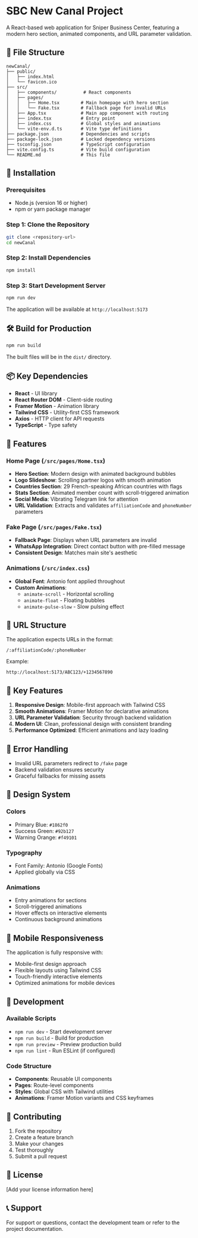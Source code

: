 # SBC New Canal Project

A React-based web application for Sniper Business Center, featuring a modern hero section, animated components, and URL parameter validation.

## 📁 File Structure

```
newCanal/
├── public/
│   ├── index.html
│   └── favicon.ico
├── src/
│   ├── components/          # React components
│   ├── pages/
│   │   ├── Home.tsx        # Main homepage with hero section
│   │   └── Fake.tsx        # Fallback page for invalid URLs
│   ├── App.tsx             # Main app component with routing
│   ├── index.tsx           # Entry point
│   ├── index.css           # Global styles and animations
│   └── vite-env.d.ts       # Vite type definitions
├── package.json            # Dependencies and scripts
├── package-lock.json       # Locked dependency versions
├── tsconfig.json           # TypeScript configuration
├── vite.config.ts          # Vite build configuration
└── README.md               # This file
```

## 🚀 Installation

### Prerequisites
- Node.js (version 16 or higher)
- npm or yarn package manager

### Step 1: Clone the Repository
```bash
git clone <repository-url>
cd newCanal
```

### Step 2: Install Dependencies
```bash
npm install
```

### Step 3: Start Development Server
```bash
npm run dev
```

The application will be available at `http://localhost:5173`

## 🛠️ Build for Production

```bash
npm run build
```

The built files will be in the `dist/` directory.

## 📦 Key Dependencies

- **React** - UI library
- **React Router DOM** - Client-side routing
- **Framer Motion** - Animation library
- **Tailwind CSS** - Utility-first CSS framework
- **Axios** - HTTP client for API requests
- **TypeScript** - Type safety

## 🎨 Features

### Home Page (`/src/pages/Home.tsx`)
- **Hero Section**: Modern design with animated background bubbles
- **Logo Slideshow**: Scrolling partner logos with smooth animation
- **Countries Section**: 29 French-speaking African countries with flags
- **Stats Section**: Animated member count with scroll-triggered animation
- **Social Media**: Vibrating Telegram link for attention
- **URL Validation**: Extracts and validates `affiliationCode` and `phoneNumber` parameters

### Fake Page (`/src/pages/Fake.tsx`)
- **Fallback Page**: Displays when URL parameters are invalid
- **WhatsApp Integration**: Direct contact button with pre-filled message
- **Consistent Design**: Matches main site's aesthetic

### Animations (`/src/index.css`)
- **Global Font**: Antonio font applied throughout
- **Custom Animations**: 
  - `animate-scroll` - Horizontal scrolling
  - `animate-float` - Floating bubbles
  - `animate-pulse-slow` - Slow pulsing effect

## 🔗 URL Structure

The application expects URLs in the format:
```
/:affiliationCode/:phoneNumber
```

Example:
```
http://localhost:5173/ABC123/+1234567890
```

## 🎯 Key Features

1. **Responsive Design**: Mobile-first approach with Tailwind CSS
2. **Smooth Animations**: Framer Motion for declarative animations
3. **URL Parameter Validation**: Security through backend validation
4. **Modern UI**: Clean, professional design with consistent branding
5. **Performance Optimized**: Efficient animations and lazy loading

## 🚨 Error Handling

- Invalid URL parameters redirect to `/fake` page
- Backend validation ensures security
- Graceful fallbacks for missing assets

## 🎨 Design System

### Colors
- Primary Blue: `#1862f0`
- Success Green: `#92b127`
- Warning Orange: `#f49101`

### Typography
- Font Family: Antonio (Google Fonts)
- Applied globally via CSS

### Animations
- Entry animations for sections
- Scroll-triggered animations
- Hover effects on interactive elements
- Continuous background animations

## 📱 Mobile Responsiveness

The application is fully responsive with:
- Mobile-first design approach
- Flexible layouts using Tailwind CSS
- Touch-friendly interactive elements
- Optimized animations for mobile devices

## 🔧 Development

### Available Scripts
- `npm run dev` - Start development server
- `npm run build` - Build for production
- `npm run preview` - Preview production build
- `npm run lint` - Run ESLint (if configured)

### Code Structure
- **Components**: Reusable UI components
- **Pages**: Route-level components
- **Styles**: Global CSS with Tailwind utilities
- **Animations**: Framer Motion variants and CSS keyframes

## 🤝 Contributing

1. Fork the repository
2. Create a feature branch
3. Make your changes
4. Test thoroughly
5. Submit a pull request

## 📄 License

[Add your license information here]

## 📞 Support

For support or questions, contact the development team or refer to the project documentation.
